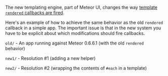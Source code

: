 The new templating engine, part of Meteor UI, changes the way
[template `rendered` callbacks are
fired](https://github.com/meteor/meteor/wiki/New-Template-Engine-Preview#rendered-callback-only-fires-once).

Here's an example of how to achieve the same behavior as the old
`rendered` callback in a simple app. The important issue is that in
the new system you have to be explicit about which modifications
should fire callbacks.

`old/` - An app running against Meteor 0.6.6.1 (with the old `rendered`
behavior)

`new1/` - Resolution #1 (adding a new helper)

`new2/` - Resolution #2 (wrapping the contents of `#each` in a
template)
